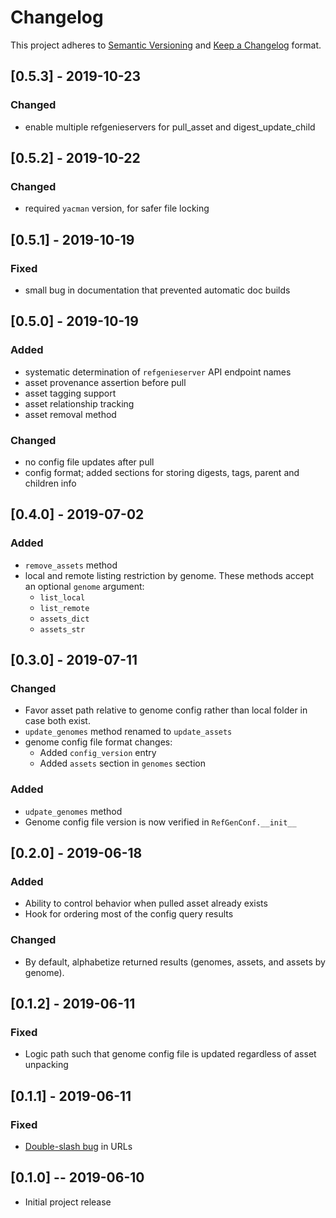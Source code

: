 # Changelog

This project adheres to [Semantic Versioning](https://semver.org/spec/v2.0.0.html) and [Keep a Changelog](https://keepachangelog.com/en/1.0.0/) format. 

## [0.5.3] - 2019-10-23

### Changed
- enable multiple refgenieservers for pull_asset and digest_update_child

## [0.5.2] - 2019-10-22

### Changed
- required `yacman` version, for safer file locking

## [0.5.1] - 2019-10-19

### Fixed
- small bug in documentation that prevented automatic doc builds

## [0.5.0] - 2019-10-19

### Added
- systematic determination of `refgenieserver` API endpoint names
- asset provenance assertion before pull
- asset tagging support
- asset relationship tracking
- asset removal method

### Changed
- no config file updates after pull
- config format; added sections for storing digests, tags, parent and children info


## [0.4.0] - 2019-07-02

### Added
- `remove_assets` method
- local and remote listing restriction by genome. These methods accept an optional `genome` argument:
    - `list_local`
    - `list_remote`
    - `assets_dict`
    - `assets_str`

## [0.3.0] - 2019-07-11
### Changed
- Favor asset path relative to genome config rather than local folder in case both exist.
- `update_genomes` method renamed to `update_assets`
- genome config file format changes:
    - Added `config_version` entry
    - Added `assets` section in `genomes` section

### Added
- `udpate_genomes` method
- Genome config file version is now verified in `RefGenConf.__init__` 

## [0.2.0] - 2019-06-18
### Added
- Ability to control behavior when pulled asset already exists
- Hook for ordering most of the config query results
### Changed
- By default, alphabetize returned results (genomes, assets, and assets by genome).

## [0.1.2] - 2019-06-11
### Fixed
- Logic path such that genome config file is updated regardless of asset unpacking

## [0.1.1] - 2019-06-11
### Fixed
- [Double-slash bug](https://github.com/databio/refgenie/issues/51) in URLs

## [0.1.0] -- 2019-06-10
- Initial project release
